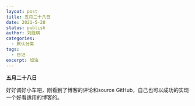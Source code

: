 ```yaml
---
layout: post
title: 五月二十八日
date: 2021-5-28
status: publish
author: 刘胜琪
categories: 
  - 默认分类
tags: 
  - 日记
excerpt: 加油
---
```


**五月二十八日**

好好调好小车吧，刚看到了博客的评论和source GitHub，自己也可以成功的实现一个好看适用的博客的。